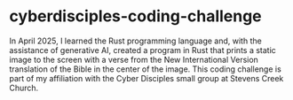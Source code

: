 # cyberdisciples-coding-challenge
In April 2025, I learned the Rust programming language and, with the assistance of generative AI, created a program in Rust that prints a static image to the screen with a verse from the New International Version translation of the Bible in the center of the image. This coding challenge is part of my affiliation with the Cyber Disciples small group at Stevens Creek Church.
